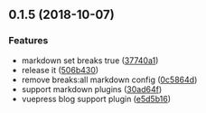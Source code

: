 <a name="0.1.5"></a>
## 0.1.5 (2018-10-07)


### Features

* markdown set breaks true ([37740a1](https://github.com/Yubisaki/vuepress-plugin-blog/commit/37740a1))
* release it ([506b430](https://github.com/Yubisaki/vuepress-plugin-blog/commit/506b430))
* remove breaks:all markdown config ([0c5864d](https://github.com/Yubisaki/vuepress-plugin-blog/commit/0c5864d))
* support markdown plugins ([30ad64f](https://github.com/Yubisaki/vuepress-plugin-blog/commit/30ad64f))
* vuepress blog support plugin ([e5d5b16](https://github.com/Yubisaki/vuepress-plugin-blog/commit/e5d5b16))



